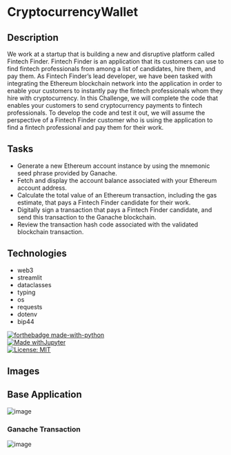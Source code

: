 # CryptocurrencyWallet

## Description

We work at a startup that is building a new and disruptive platform called Fintech Finder. Fintech Finder is an application that its customers can use to find fintech professionals from among a list of candidates, hire them, and pay them. As Fintech Finder’s lead developer, we have been tasked with integrating the Ethereum blockchain network into the application in order to enable your customers to instantly pay the fintech professionals whom they hire with cryptocurrency.
In this Challenge, we will complete the code that enables your customers to send cryptocurrency payments to fintech professionals. To develop the code and test it out, we will assume the perspective of a Fintech Finder customer who is using the application to find a fintech professional and pay them for their work.

## Tasks

* Generate a new Ethereum account instance by using the mnemonic seed phrase provided by Ganache.
* Fetch and display the account balance associated with your Ethereum account address.
* Calculate the total value of an Ethereum transaction, including the gas estimate, that pays a Fintech Finder candidate for their work.
* Digitally sign a transaction that pays a Fintech Finder candidate, and send this transaction to the Ganache blockchain.
* Review the transaction hash code associated with the validated blockchain transaction.

## Technologies
* web3
* streamlit
* dataclasses
* typing
* os
* requests
* dotenv
* bip44

[![forthebadge made-with-python](http://ForTheBadge.com/images/badges/made-with-python.svg)](https://www.python.org/) </br>
[![Made withJupyter](https://img.shields.io/badge/Made%20with-Jupyter-orange?style=for-the-badge&logo=Jupyter)](https://jupyter.org/try) </br>
[![License: MIT](https://img.shields.io/badge/License-MIT-yellow.svg)](https://opensource.org/licenses/MIT) </br>

## Images

## Base Application
![image](https://user-images.githubusercontent.com/73862470/161892419-efe1fd8c-59a2-40db-8782-0d1b10650dff.png)

### Ganache Transaction
![image](https://user-images.githubusercontent.com/73862470/161892365-b2f2c7e7-d541-43cf-985b-92b236bf9a5b.png)

